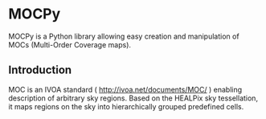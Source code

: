 MOCPy
=====

MOCPy is a Python library allowing easy creation and manipulation of MOCs (Multi-Order Coverage maps).

Introduction
------------

MOC is an IVOA standard ( http://ivoa.net/documents/MOC/ ) enabling description 
of arbitrary sky regions. Based on the HEALPix sky tessellation, it maps 
regions on the sky into hierarchically grouped predefined cells.
